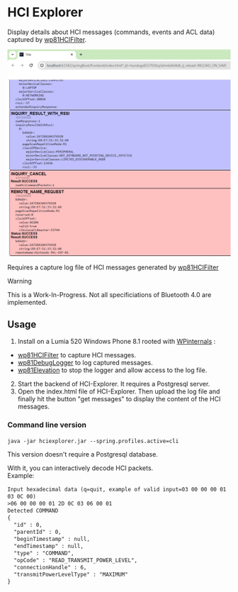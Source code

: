 # HCI Explorer
Display details about HCI messages (commands, events and ACL data) captured by [wp81HCIFilter](https://github.com/fredericGette/wp81HCIFilter).

![example](Capture01.PNG)

Requires a capture log file of HCI messages generated by [wp81HCIFilter](https://github.com/fredericGette/wp81HCIFilter)

> [!WARNING]
> This is a Work-In-Progress. Not all specificiations of Bluetooth 4.0 are implemented.

## Usage
1. Install on a Lumia 520 Windows Phone 8.1 rooted with [WPinternals](https://github.com/ReneLergner/WPinternals) :
- [wp81HCIFilter](https://github.com/fredericGette/wp81HCIFilter) to capture HCI messages.
- [wp81DebugLogger](https://github.com/fredericGette/wp81DebugLogger) to log captured messages.
- [wp81Elevation](https://github.com/fredericGette/wp81Elevation) to stop the logger and allow access to the log file.

2. Start the backend of HCI-Explorer. It requires a Postgresql server.  
3. Open the index.html file of HCI-Explorer. Then upload the log file and finally hit the button "get messages" to display the content of the HCI messages.


### Command line version

`java -jar hciexplorer.jar --spring.profiles.active=cli`

This version doesn't require a Postgresql database. 

With it, you can interactively decode HCI packets.  
Example:  
```
Input hexadecimal data (q=quit, example of valid input=03 00 00 00 01 03 0C 00)
>06 00 00 00 01 2D 0C 03 06 00 01
Detected COMMAND
{
  "id" : 0,
  "parentId" : 0,
  "beginTimestamp" : null,
  "endTimestamp" : null,
  "type" : "COMMAND",
  "opCode" : "READ_TRANSMIT_POWER_LEVEL",
  "connectionHandle" : 6,
  "transmitPowerLevelType" : "MAXIMUM"
}
```
